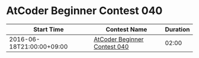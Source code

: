# AtCoder Beginner Contest 040

| Start Time | Contest Name | Duration |
| --- | --- | --- |
2016-06-18T21:00:00+09:00 | [AtCoder Beginner Contest 040](https://abc040.contest.atcoder.jp/) | 02:00 | 
